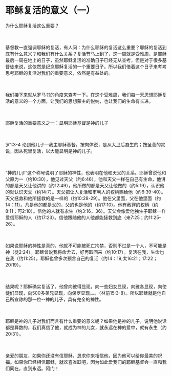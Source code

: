 # 耶稣复活的意义（一）



<p>为什么耶稣复活这么重要？</p>

<p><br />
&nbsp;<br />
基督教一直强调耶稣的复活，有人问：为什么耶稣的复活这么重要？耶稣的复活到底有什么意义？和我们有什么关系？复活节马上到了，这一周就是受难周，是耶稣最后一周在地上的日子，虽然耶稣复活的准确日子已经无从查考，但是对于很多基督徒来说，这依然是纪念耶稣复活的一个重要日子。所以我们借着这个日子来考考思考耶稣的复活对我们的重要意义，依然是有益处的。</p>

<p><br />
&nbsp;<br />
我们接下来就从罗马书的角度来查考一下。在这个受难周，我们每一天思想耶稣复活的意义的一个方面，让我们的思想蒙主的悦纳，也让我们的生命有长进。<br />
&nbsp;</p>

<p><br />
耶稣复活的重要意义之一：显明耶稣基督是神的儿子</p>

<p><br />
&nbsp;<br />
罗1:3-4&nbsp;论到他儿子―我主耶稣基督。按肉体说，是从大卫后裔生的；按圣善的灵说，因从死里复活，以大能显明是神的儿子。</p>

<p><br />
&nbsp;<br />
“神的儿子”这个称号说明了耶稣的神性，也表明在他和天父的关系。耶稣曾说他和父原为一（约10:30），他见过天父（约6:46），他和天父一样在自己有生命，他讲的都是天父让他讲的（约12:49），他所做的都是天父让他做的（约5:19），认识他的就认识天父（约14:7）。天父把让人复活和审判人的权柄赐给他（约6:39-40）。天父拯救和他所拯救的是一样的（约10:28-29）。他在父里面，父在他里面（约14：11）。凡是他的都是父的，父的也是他的（约17:10）。他有赦罪的权柄（约8:11；可2:10）。信他的人就有永生（约3:16，36）。天父会像爱他独生子耶稣一样爱信耶稣的人（约17:23）。信他跟随他的人他都能拯救到底（来7:25；约11:25-26）。</p>

<p><br />
&nbsp;<br />
如果说耶稣的神性是真的，他就不可能被死亡拘禁，否则不过是一个人，不可能是神（徒2:24）。耶稣曾说我将命舍去，好再取回来（约10:17）。复活在我，生命也在我（约11:25）。耶稣也曾多次预言自己的复活（约14：19;太16:21；17:22；20:19）。</p>

<p><br />
&nbsp;<br />
结果呢？耶稣确实复活了，他曾向彼得显现，向一些妇女显现，向雅各显现，向使徒们显现，向500多弟兄显现，向保罗显现。。。（林前15:3-8）。所以耶稣就是他自己所宣称的那一位--神的儿子，具有完全的神性。</p>

<p><br />
&nbsp;<br />
耶稣是神的儿子对我们而言有什么重要的意义呢？如果他是神的儿子，说明他说话都是算数的，我们真信了他，就成为神的儿女，就永远在神的爱中，就有永生（约20:31）。</p>

<p><br />
&nbsp;<br />
亲爱的朋友，如果你还没有信耶稣，恳求你来相信他，因为他可以给你最美的祝福。如果你已经相信耶稣，就欢喜雀跃吧，因为如此爱我们的耶稣基督会一直和我们同在，直到永远。阿门！<br />
&nbsp;<br />
&nbsp;</p>